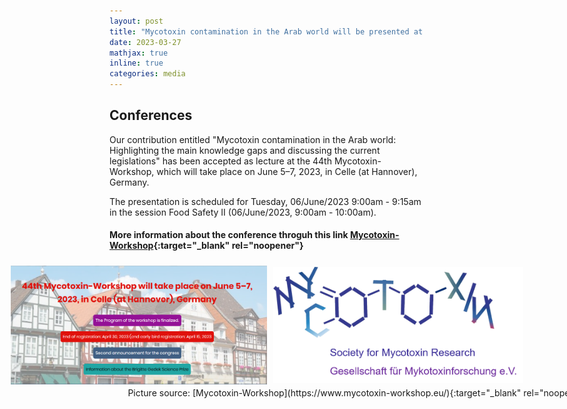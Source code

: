 ```yaml
---
layout: post
title: "Mycotoxin contamination in the Arab world will be presented at the 44th Mycotoxin-Workshop in Celle (at Hannover), Germany"
date: 2023-03-27
mathjax: true
inline: true
categories: media
---
```


## Conferences

Our contribution entitled "Mycotoxin contamination in the Arab world: Highlighting the main knowledge gaps and discussing the current legislations" has been accepted as lecture 
at the 44th Mycotoxin-Workshop, which will take place on June 5–7, 2023, in Celle (at Hannover), Germany.

The presentation is scheduled for Tuesday, 06/June/2023 9:00am - 9:15am in the session Food Safety II (06/June/2023, 9:00am - 10:00am).

#### More information about the conference  throguh this link [Mycotoxin-Workshop](https://www.mycotoxin-workshop.eu/){:target="_blank" rel="noopener"}

<div class="image-container">
  <img class="conferences" src="/images/2023_03_27.png" alt="Conferences">
  <img class="conferences-image" src="/images/2023_03_27(2).png" alt="Conferences">
</div>
<p class="caption">Picture source: [Mycotoxin-Workshop](https://www.mycotoxin-workshop.eu/){:target="_blank" rel="noopener"}</p>

<style>
.image-container {
  display: flex;
  justify-content: center;
  align-items: center;
}

.conferences {
  width: 410px;
  height: 200px;
  object-fit: contain;
  margin-right: 10px;
}

.conferences-image {
  width: 400px;
  height: 200px;
  object-fit: contain; /* Change it from "cover" to "contain" to have the full image without being cut off*/
}

.caption {
  margin-top: 0;
  margin-right: 10px;
  font-size: 14px;
  text-align: center;
  width: 800px;
}
</style>

